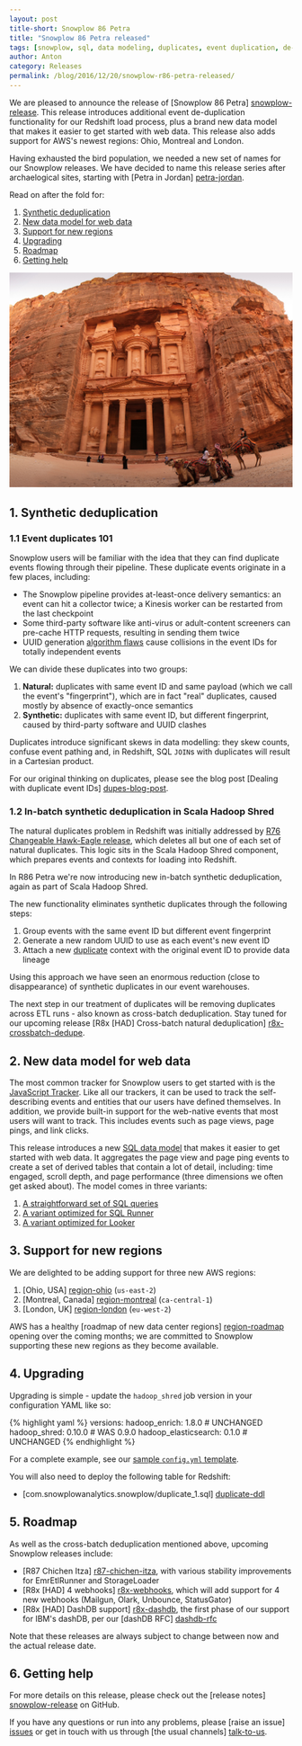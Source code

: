 ```yaml
---
layout: post
title-short: Snowplow 86 Petra
title: "Snowplow 86 Petra released"
tags: [snowplow, sql, data modeling, duplicates, event duplication, de-dupe, de-duplication]
author: Anton
category: Releases
permalink: /blog/2016/12/20/snowplow-r86-petra-released/
---
```


We are pleased to announce the release of [Snowplow 86 Petra] [snowplow-release]. This release introduces additional event de-duplication functionality for our Redshift load process, plus a brand new data model that makes it easier to get started with web data. This release also adds support for AWS's newest regions: Ohio, Montreal and London.

Having exhausted the bird population, we needed a new set of names for our Snowplow releases. We have decided to name this release series after archaelogical sites, starting with [Petra in Jordan] [petra-jordan].

Read on after the fold for:

1. [Synthetic deduplication](/blog/2016/12/20/snowplow-r86-petra-released#synthetic-dedupe)
2. [New data model for web data](/blog/2016/12/20/snowplow-r86-petra-released#new-web-data-model)
3. [Support for new regions](/blog/2016/12/20/snowplow-r86-petra-released#new-regions)
4. [Upgrading](/blog/2016/12/20/snowplow-r86-petra-released#upgrading)
5. [Roadmap](/blog/2016/12/20/snowplow-r86-petra-released#roadmap)
6. [Getting help](/blog/2016/12/20/snowplow-r86-petra-released#help)

![petra-jordan][petra-jordan-img]

<!--more-->

<h2 id="synthetic-dedupe">1. Synthetic deduplication</h2>

<h3 id="deduplication-101">1.1 Event duplicates 101</h3>

Snowplow users will be familiar with the idea that they can find duplicate events flowing through their pipeline. These duplicate events originate in a few places, including:

* The Snowplow pipeline provides at-least-once delivery semantics: an event can hit a collector twice; a Kinesis worker can be restarted from the last checkpoint
* Some third-party software like anti-virus or adult-content screeners can pre-cache HTTP requests, resulting in sending them twice
* UUID generation [algorithm flaws][js-event-ids] cause collisions in the event IDs for totally independent events

We can divide these duplicates into two groups:

1. **Natural:** duplicates with same event ID and same payload (which we call the event's "fingerprint"), which are in fact "real" duplicates, caused mostly by absence of exactly-once semantics
2. **Synthetic:** duplicates with same event ID, but different fingerprint, caused by third-party software and UUID clashes

Duplicates introduce significant skews in data modelling: they skew counts, confuse event pathing and, in Redshift, SQL `JOIN`s with duplicates will result in a Cartesian product.

For our original thinking on duplicates, please see the blog post [Dealing with duplicate event IDs] [dupes-blog-post].

<h3 id="deduplication-101">1.2 In-batch synthetic deduplication in Scala Hadoop Shred</h3>

The natural duplicates problem in Redshift was initially addressed by [R76 Changeable Hawk-Eagle release][r76-changeable-hawk-eagle-release], which deletes all but one of each set of natural duplicates. This logic sits in the Scala Hadoop Shred component, which prepares events and contexts for loading into Redshift.

In R86 Petra we're now introducing new in-batch synthetic deduplication, again as part of Scala Hadoop Shred.

The new functionality eliminates synthetic duplicates through the following steps:

1. Group events with the same event ID but different event fingerprint
2. Generate a new random UUID to use as each event's new event ID
3. Attach a new [duplicate][duplicate-schema] context with the original event ID to provide data lineage

Using this approach we have seen an enormous reduction (close to disappearance) of synthetic duplicates in our event warehouses.

The next step in our treatment of duplicates will be removing duplicates across ETL runs - also known as cross-batch deduplication. Stay tuned for our upcoming release [R8x [HAD] Cross-batch natural deduplication] [r8x-crossbatch-dedupe].

<h2 id="new-web-data-model">2. New data model for web data</h2>

The most common tracker for Snowplow users to get started with is the [JavaScript Tracker][js-tracker]. Like all our trackers, it can be used to track the self-describing events and entities that our users have defined themselves. In addition, we provide built-in support for the web-native events that most users will want to track. This includes events such as page views, page pings, and link clicks.

This release introduces a new [SQL data model][sql-data-model] that makes it easier to get started with web data. It aggregates the page view and page ping events to create a set of derived tables that contain a lot of detail, including: time engaged, scroll depth, and page performance (three dimensions we often get asked about). The model comes in three variants:

1. [A straightforward set of SQL queries][model]
2. [A variant optimized for SQL Runner][model-sql-runner]
3. [A variant optimized for Looker][model-looker]

<h2 id="new-regions">3. Support for new regions</h2>

We are delighted to be adding support for three new AWS regions:

1. [Ohio, USA] [region-ohio] (`us-east-2`)
2. [Montreal, Canada] [region-montreal] (`ca-central-1`)
3. [London, UK] [region-london] (`eu-west-2`)

AWS has a healthy [roadmap of new data center regions] [region-roadmap] opening over the coming months; we are committed to Snowplow supporting these new regions as they become available.

<h2 id="upgrading">4. Upgrading</h2>

Upgrading is simple - update the `hadoop_shred` job version in your configuration YAML like so:

{% highlight yaml %}
versions:
  hadoop_enrich: 1.8.0        # UNCHANGED
  hadoop_shred: 0.10.0        # WAS 0.9.0
  hadoop_elasticsearch: 0.1.0 # UNCHANGED
{% endhighlight %}

For a complete example, see our [sample `config.yml` template][emretlrunner-config-yml].

You will also need to deploy the following table for Redshift:

* [com.snowplowanalytics.snowplow/duplicate_1.sql] [duplicate-ddl]

<h2 id="roadmap">5. Roadmap</h2>

As well as the cross-batch deduplication mentioned above, upcoming Snowplow releases include:

* [R87 Chichen Itza] [r87-chichen-itza], with various stability improvements for EmrEtlRunner and StorageLoader
* [R8x [HAD] 4 webhooks] [r8x-webhooks], which will add support for 4 new webhooks (Mailgun, Olark, Unbounce, StatusGator)
* [R8x [HAD] DashDB support] [r8x-dashdb], the first phase of our support for IBM's dashDB, per our [dashDB RFC] [dashdb-rfc]

Note that these releases are always subject to change between now and the actual release date.

<h2 id="help">6. Getting help</h2>

For more details on this release, please check out the [release notes] [snowplow-release] on GitHub.

If you have any questions or run into any problems, please [raise an issue] [issues] or get in touch with us through [the usual channels] [talk-to-us].

[petra-jordan]: https://en.wikipedia.org/wiki/Petra
[petra-jordan-img]: /assets/img/blog/2016/12/petra-jordan.jpg

[snowplow-release]: https://github.com/snowplow/snowplow/releases/r86-petra

[r76-changeable-hawk-eagle-release]: /blog/2016/01/26/snowplow-r76-changeable-hawk-eagle-released/#deduplication
[dupes-blog-post]: http://snowplowanalytics.com/blog/2015/08/19/dealing-with-duplicate-event-ids/
[js-event-ids]: https://github.com/snowplow/snowplow-javascript-tracker/issues/499

[duplicate-schema]: http://iglucentral.com/schemas/com.snowplowanalytics.snowplow/duplicate/jsonschema/1-0-0
[duplicate-ddl]: https://github.com/snowplow/iglu-central/blob/master/sql/com.snowplowanalytics.snowplow/duplicate_1.sql

[region-ohio]: https://aws.amazon.com/blogs/aws/aws-region-germany/
[region-montreal]: https://aws.amazon.com/blogs/aws/now-open-aws-canada-central-region/
[region-london]: https://aws.amazon.com/blogs/aws/now-open-aws-london-region/
[region-roadmap]: https://aws.amazon.com/about-aws/global-infrastructure/

[js-tracker]: https://github.com/snowplow/snowplow-javascript-tracker

[sql-data-model]: https://github.com/snowplow/snowplow/tree/master/5-data-modeling/web-model
[model]: https://github.com/snowplow/snowplow/tree/master/5-data-modeling/web-model/redshift
[model-sql-runner]: https://github.com/snowplow/snowplow/tree/master/5-data-modeling/web-model/sql-runner
[model-looker]: https://github.com/snowplow/snowplow/tree/master/5-data-modeling/web-model/looker

[emretlrunner-config-yml]: https://github.com/snowplow/snowplow/blob/master/3-enrich/emr-etl-runner/config/config.yml.sample

[dashdb-rfc]: http://discourse.snowplowanalytics.com/t/loading-enriched-events-into-ibm-dashdb/768

[r87-chichen-itza]: https://github.com/snowplow/snowplow/milestone/133
[r8x-webhooks]: https://github.com/snowplow/snowplow/milestone/129
[r8x-dashdb]: https://github.com/snowplow/snowplow/milestone/119
[r8x-crossbatch-dedupe]: https://github.com/snowplow/snowplow/milestone/136

[issues]: https://github.com/snowplow/snowplow/issues/new
[talk-to-us]: https://github.com/snowplow/snowplow/wiki/Talk-to-us
